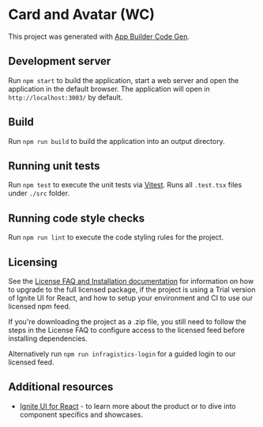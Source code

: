 # Card and Avatar (WC)

This project was generated with [App Builder Code Gen](https://www.appbuilder.dev/platform).

## Development server

Run `npm start` to build the application, start a web server and open the application in the default browser. The application will open in `http://localhost:3003/` by default.

## Build

Run `npm run build` to build the application into an output directory.

## Running unit tests

Run `npm test` to execute the unit tests via [Vitest](https://vitest.dev/). Runs all `.test.tsx` files under `./src` folder.

## Running code style checks

Run `npm run lint` to execute the code styling rules for the project.

## Licensing

See the [License FAQ and Installation documentation](https://www.infragistics.com/products/ignite-ui-react/react/components/general-licensing) for information on how to upgrade to the full licensed package, if the project is using a Trial version of Ignite UI for React, and how to setup your environment and CI to use our licensed npm feed.

If you're downloading the project as a .zip file, you still need to follow the steps in the License FAQ to configure access to the licensed feed before installing dependencies.

Alternatively run `npm run infragistics-login` for a guided login to our licensed feed.

## Additional resources

- [Ignite UI for React](https://www.infragistics.com/products/ignite-ui-react) - to learn more about the product or to dive into component specifics and showcases.
